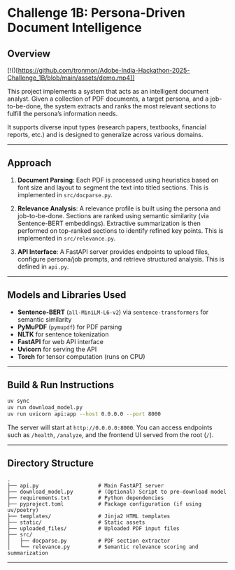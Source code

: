 # Challenge 1B: Persona-Driven Document Intelligence

## Overview

[!()[https://github.com/tronmon/Adobe-India-Hackathon-2025-Challenge_1B/blob/main/assets/demo.mp4]]

This project implements a system that acts as an intelligent document analyst. Given a collection of PDF documents, a target persona, and a job-to-be-done, the system extracts and ranks the most relevant sections to fulfill the persona’s information needs.

It supports diverse input types (research papers, textbooks, financial reports, etc.) and is designed to generalize across various domains.

---

## Approach

1. **Document Parsing**: Each PDF is processed using heuristics based on font size and layout to segment the text into titled sections. This is implemented in `src/docparse.py`.

2. **Relevance Analysis**: A relevance profile is built using the persona and job-to-be-done. Sections are ranked using semantic similarity (via Sentence-BERT embeddings). Extractive summarization is then performed on top-ranked sections to identify refined key points. This is implemented in `src/relevance.py`.

3. **API Interface**: A FastAPI server provides endpoints to upload files, configure persona/job prompts, and retrieve structured analysis. This is defined in `api.py`.

---

## Models and Libraries Used

- **Sentence-BERT** (`all-MiniLM-L6-v2`) via `sentence-transformers` for semantic similarity
- **PyMuPDF** (`pymupdf`) for PDF parsing
- **NLTK** for sentence tokenization
- **FastAPI** for web API interface
- **Uvicorn** for serving the API
- **Torch** for tensor computation (runs on CPU)

---

## Build & Run Instructions

```bash
uv sync
uv run download_model.py
uv run uvicorn api:app --host 0.0.0.0 --port 8000
```

The server will start at `http://0.0.0.0:8000`. You can access endpoints such as `/health`, `/analyze`, and the frontend UI served from the root (`/`).

---

## Directory Structure

```
.
├── api.py                   # Main FastAPI server
├── download_model.py        # (Optional) Script to pre-download model
├── requirements.txt         # Python dependencies
├── pyproject.toml           # Package configuration (if using uv/poetry)
├── templates/               # Jinja2 HTML templates
├── static/                  # Static assets
├── uploaded_files/          # Uploaded PDF input files
├── src/
│   ├── docparse.py          # PDF section extractor
│   └── relevance.py         # Semantic relevance scoring and summarization
```

---


